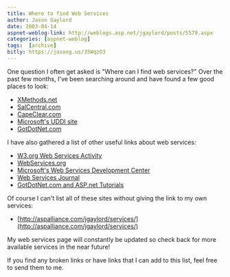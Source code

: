 ```yaml
---
title: Where to find Web Services
author: Jason Gaylord
date: 2003-04-14
aspnet-weblog-link: http://weblogs.asp.net/jgaylord/posts/5579.aspx
categories: [aspnet-weblog]
tags:  [archive]
bitly: https://jasong.us/35WqzO3
---
```


One question I often get asked is "Where can I find web services?" Over the past few months, I've been searching around and have found a few good places to look:

- [XMethods.net](http://www.xmethods.net/)
- [SalCentral.com](http://www.salcentral.com/)
- [CapeClear.com](http://www.capeclear.com/)
- [Microsoft's UDDI site](http://uddi.microsoft.com/)
- [GotDotNet.com](http://www.gotdotnet.com/)

I have also gathered a list of other useful links about web services:

- [W3.org Web Services Activity](http://www.w3.org/2002/ws/)
- [WebServices.org](http://www.webservices.org/)
- [Microsoft's Web Services Development Center](http://msdn.microsoft.com/webservices/default.aspx)
- [Web Services Journal](http://www.sys-con.com/webservices/)
- [GotDotNet.com and ASP.net Tutorials](http://samples.gotdotnet.com/quickstart/aspplus/doc/webservicesintro.aspx)

Of course I can't list all of these sites without giving the link to my own services:

- [http://aspalliance.com/jgaylord/services/](http://aspalliance.com/jgaylord/services/)

My web services page will constantly be updated so check back for more available services in the near future!

If you find any broken links or have links that I can add to this list, feel free to send them to me.